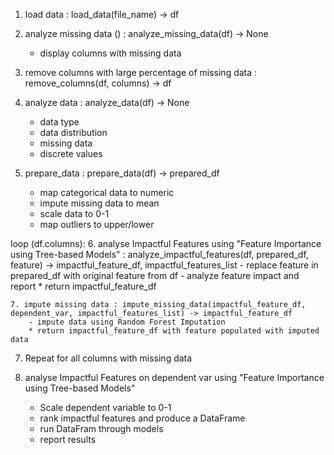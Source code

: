 1. load data : load_data(file_name) -> df

2. analyze missing data () : analyze_missing_data(df) -> None
    - display columns with missing data

3. remove columns with large percentage of missing data : remove_columns(df, columns) -> df

4. analyze data : analyze_data(df) -> None
    - data type
    - data distribution
    - missing data
    - discrete values

5. prepare_data : prepare_data(df) -> prepared_df
    - map categorical data to numeric
    - impute missing data to mean
    - scale data to 0-1
    - map outliers to upper/lower

loop (df.columns):
    6. analyse Impactful Features using "Feature Importance using Tree-based Models" : analyze_impactful_features(df, prepared_df, feature) -> impactful_feature_df, impactful_features_list
        - replace feature in prepared_df with original feature from df
        - analyze feature impact and report 
        * return impactful_feature_df

    7. impute missing data : impute_missing_data(impactful_feature_df, dependent_var, impactful_features_list) -> impactful_feature_df
        - impute data using Random Forest Imputation
        * return impactful_feature_df with feature populated with imputed data

7. Repeat for all columns with missing data

8. analyse Impactful Features on dependent var using "Feature Importance using Tree-based Models"
    - Scale dependent variable to 0-1
    - rank impactful features and produce a DataFrame
    - run DataFram through models
    - report results

